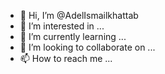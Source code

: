 - 👋 Hi, I’m @AdelIsmailkhattab
- 👀 I’m interested in ...
- 🌱 I’m currently learning ...
- 💞️ I’m looking to collaborate on ...
- 📫 How to reach me ...

<!---
AdelIsmailkhattab/AdelIsmailkhattab is a ✨ special ✨ repository because its `README.md` (this file) appears on your GitHub profile.
You can click the Preview link to take a look at your changes.
--->
